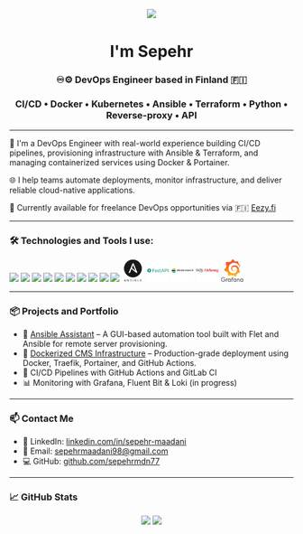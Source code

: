 <p align="center">
  <img src="https://capsule-render.vercel.app/api?text=Hey Everyone!🕹️&animation=fadeIn&type=waving&color=gradient&height=100"/>
</p>
<h1 align="center">I'm Sepehr</h1>
<h3 align="center">♾️⚙️ DevOps Engineer based in Finland 🇫🇮</h3>
<h3 align="center"> CI/CD • Docker • Kubernetes • Ansible • Terraform • Python • Reverse-proxy • API </h3>

---

🔧 I'm a DevOps Engineer with real-world experience building CI/CD pipelines, provisioning infrastructure with Ansible & Terraform, and managing containerized services using Docker & Portainer.

🌐 I help teams automate deployments, monitor infrastructure, and deliver reliable cloud-native applications.

📍 Currently available for freelance DevOps opportunities via 🇫🇮 [Eezy.fi](https://www.eezy.fi)

---

### 🛠️ Technologies and Tools I use:
<p align="left">
  <img src="https://cdn.jsdelivr.net/gh/devicons/devicon/icons/linux/linux-original.svg" height="40" />
  <img src="https://cdn.jsdelivr.net/gh/devicons/devicon/icons/docker/docker-original.svg" height="40" />
  <img src="https://cdn.jsdelivr.net/gh/devicons/devicon/icons/terraform/terraform-original.svg" height="40" />
  <img src="https://cdn.jsdelivr.net/gh/devicons/devicon/icons/python/python-original.svg" height="40" />
  <img src="https://cdn.jsdelivr.net/gh/devicons/devicon/icons/bash/bash-original.svg" height="40" />
  <img src="https://cdn.jsdelivr.net/gh/devicons/devicon/icons/github/github-original.svg" height="40" />
  <img src="https://cdn.jsdelivr.net/gh/devicons/devicon/icons/ansible/ansible-original.svg" height="40" />
  <img src="https://cdn.jsdelivr.net/gh/devicons/devicon/icons/kubernetes/kubernetes-plain.svg" height="40" />
  <img src="https://cdn.jsdelivr.net/gh/devicons/devicon/icons/postgresql/postgresql-original.svg" height="40" />
  <img src="https://cdn.jsdelivr.net/gh/devicons/devicon/icons/vagrant/vagrant-original.svg" height="40" />
  <img src="https://github.com/devicons/devicon/blob/v2.16.0/icons/ansible/ansible-original-wordmark.svg" height="40" />
  <img src="https://github.com/devicons/devicon/blob/v2.16.0/icons/fastapi/fastapi-original-wordmark.svg" height="40" />
  <img src="https://github.com/devicons/devicon/blob/v2.16.0/icons/elasticsearch/elasticsearch-original-wordmark.svg" height="40" />
  <img src="https://github.com/devicons/devicon/blob/v2.16.0/icons/sqlalchemy/sqlalchemy-original-wordmark.svg" height="40" />
  <img src="https://github.com/devicons/devicon/blob/v2.16.0/icons/grafana/grafana-original-wordmark.svg" height="40" />
</p>

---

### 📦 Projects and Portfolio

- 🔧 [Ansible Assistant](https://github.com/sepehrmdn77/ansible_assistant) – A GUI-based automation tool built with Flet and Ansible for remote server provisioning.
- 🐳 [Dockerized CMS Infrastructure](https://github.com/sepehrmdn77) – Production-grade deployment using Docker, Traefik, Portainer, and GitHub Actions.
- 🔁 CI/CD Pipelines with GitHub Actions and GitLab CI
- 📊 Monitoring with Grafana, Fluent Bit & Loki (in progress)

---

### 📫 Contact Me

- 💼 LinkedIn: [linkedin.com/in/sepehr-maadani](https://linkedin.com/in/sepehr-maadani)
- 📩 Email: sepehrmaadani98@gmail.com
- 💻 GitHub: [github.com/sepehrmdn77](https://github.com/sepehrmdn77)

---

### 📈 GitHub Stats
<p align="center">
  <img src="https://github-readme-stats.vercel.app/api?username=sepehrmdn77&show_icons=true&theme=radical" height="160"/>
  <img src="https://github-readme-stats.vercel.app/api/top-langs/?username=sepehrmdn77&layout=compact&theme=radical" height="160"/>
</p>
